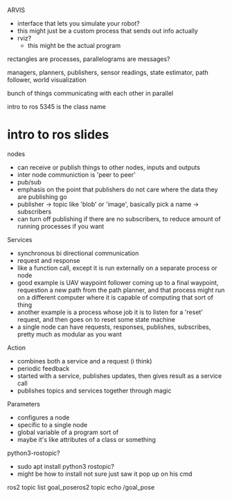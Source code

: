 ARVIS
- interface that lets you simulate your robot?
- this might just be a custom process that sends out info actually
- rviz?
	- this might be the actual program

rectangles are processes, parallelograms are messages?

managers, planners, publishers, sensor readings, state estimator, path follower, world visualization

bunch of things communicating with each other in parallel

intro to ros 5345 is the class name
# intro to ros slides
nodes
- can receive or publish things to other nodes, inputs and outputs
- inter node communiction is 'peer to peer'
- pub/sub
- emphasis on the point that publishers do not care where the data they are publishing go
- publisher -> topic like 'blob' or 'image', basically pick a name -> subscribers
- can turn off publishing if there are no subscribers, to reduce amount of running processes if you want

Services
- synchronous bi directional communication
- request and response
- like a function call, except it is run externally on a separate process or node
- good example is UAV waypoint follower coming up to a final waypoint, requestion a new path from the path planner, and that process might run on a different computer where it is capable of computing that sort of thing
- another example is a process whose job it is to listen for a 'reset' request, and then goes on to reset some state machine
- a single node can have requests, responses, publishes, subscribes, pretty much as modular as you want

Action
- combines both a service and a request (i think)
- periodic feedback
- started with a service, publishes updates, then gives result as a service call
- publishes topics and services together through magic

Parameters
- configures a node
- specific to a single node
- global variable of a program sort of 
- maybe it's like attributes of a class or something 









python3-rostopic? 
- sudo apt install python3 rostopic?
- might be how to install not sure just saw it pop up on his cmd

ros2 topic list goal_poseros2 topic echo /goal_pose